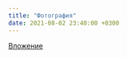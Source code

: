 ```yaml
---
title: "Фотография"
date: 2021-08-02 23:40:00 +0300
---
```



[Вложение](/assets/vk_photos/3/yRx8xwPno94.jpg)
